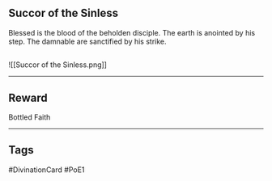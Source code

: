 ## Succor of the Sinless
Blessed is the blood of the beholden disciple. The earth is anointed by his step. The damnable are sanctified by his strike.
## 
![[Succor of the Sinless.png]]

---
## Reward
Bottled Faith

---
## Tags
#DivinationCard
#PoE1